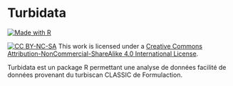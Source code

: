 # Turbidata

[![Made with R](https://img.shields.io/badge/R-%3E=4.1-blue?logo=R&logoColor=white)](https://www.r-project.org "Go to Python homepage")

[![CC BY-NC-SA](https://i.creativecommons.org/l/by-nc-sa/4.0/88x31.png)](http://creativecommons.org/licenses/by-nc-sa/4.0/ "Go to license homepage") This work is licensed under a [Creative Commons Attribution-NonCommercial-ShareAlike 4.0 International License](http://creativecommons.org/licenses/by-nc-sa/4.0/).

Turbidata est un package R permettant une analyse de données facilité de données provenant du turbiscan CLASSIC de Formulaction.


